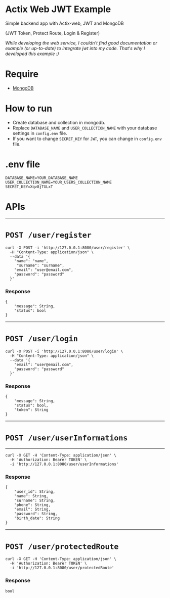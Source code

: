 # Actix Web JWT Example

Simple backend app with Actix-web, JWT and MongoDB

(JWT Token, Protect Route, Login & Register)

*While developing the web service, I couldn't find good documentation or example (or up-to-date) to integrate jwt into my code. That's why I developed this example :)*



# Require

  - [MongoDB](https://www.mongodb.com/)


# How to run
  - Create database and collection in mongodb.
  - Replace `DATABASE_NAME` and `USER_COLLECTION_NAME` with your database settings in `config.env` file. 
  - If you want to change `SECRET_KEY` for `JWT`, you can change in `config.env` file.

# .env file
```
DATABASE_NAME=YOUR_DATABASE_NAME
USER_COLLECTION_NAME=YOUR_USERS_COLLECTION_NAME
SECRET_KEY=Xqv8jTGLxT
```

# APIs
---

# `POST /user/register`
```
curl -X POST -i 'http://127.0.0.1:8080/user/register' \
  -H "Content-Type: application/json" \
  --data '{
    "name": "name",
     "surname": "surname",
    "email": "user@email.com",
    "password": "password"
  }'
 ```
### Response
```
{
    "message": String,
    "status": bool
}
```


-------

# `POST /user/login`
```
curl -X POST -i 'http://127.0.0.1:8080/user/login' \
  -H "Content-Type: application/json" \
  --data '{
    "email": "user@email.com",
    "password": "password"
  }'
 ```
### Response
```
{
    "message": String,
    "status": bool,
    "token": String
}
```
---
# `POST /user/userInformations`
---
```
curl -X GET -H 'Content-Type: application/json' \
  -H 'Authorization: Bearer TOKEN' \
  -i 'http://127.0.0.1:8080/user/userInformations'
 ```
### Response
```
{
    "user_id": String,
    "name": String,
    "surname": String,
    "phone": String,
    "email": String,
    "password": String,
    "birth_date": String
}
```
---
# `POST /user/protectedRoute`
```
curl -X GET -H 'Content-Type: application/json' \
  -H 'Authorization: Bearer TOKEN' \
  -i 'http://127.0.0.1:8080/user/protectedRoute'
 ```
### Response
```
bool
```




